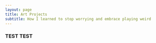```yaml
---
layout: page
title: Art Projects
subtitle: How I learned to stop worrying and embrace playing weird
---
```


### TEST TEST